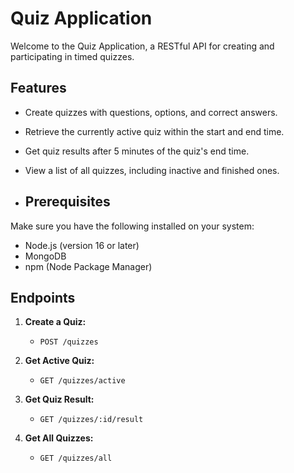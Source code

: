 # Quiz Application

Welcome to the Quiz Application, a RESTful API for creating and participating in timed quizzes.

## Features

- Create quizzes with questions, options, and correct answers.
- Retrieve the currently active quiz within the start and end time.
- Get quiz results after 5 minutes of the quiz's end time.
- View a list of all quizzes, including inactive and finished ones.

- ## Prerequisites

Make sure you have the following installed on your system:

- Node.js (version 16 or later)
- MongoDB
- npm (Node Package Manager)

## Endpoints

1. **Create a Quiz:**
   - `POST /quizzes`

2. **Get Active Quiz:**
   - `GET /quizzes/active`

3. **Get Quiz Result:**
   - `GET /quizzes/:id/result`

4. **Get All Quizzes:**
   - `GET /quizzes/all`

